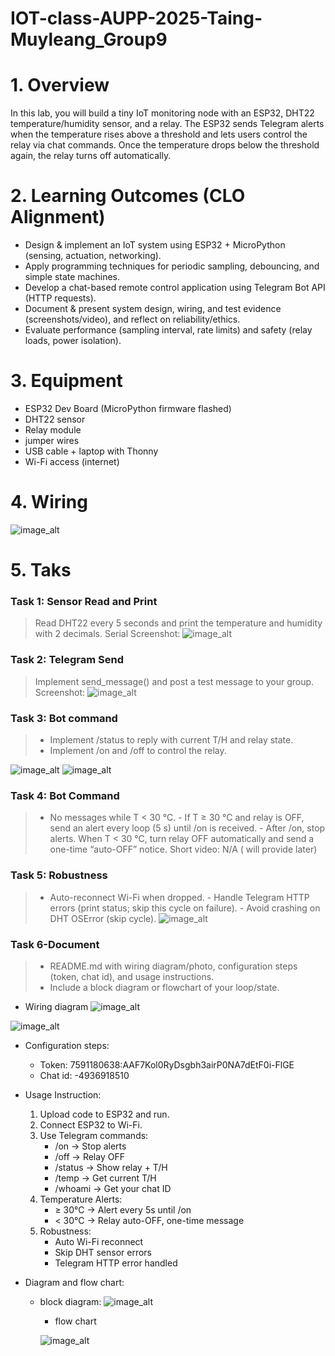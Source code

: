 # IOT-class-AUPP-2025-Taing-Muyleang_Group9

# 1. Overview

   In this lab, you will build a tiny IoT monitoring node with an ESP32, DHT22 temperature/humidity sensor, and a relay. The ESP32 sends Telegram        alerts when the temperature rises above a threshold and lets users control the relay via chat commands. Once the temperature drops below the          threshold again, the relay turns off automatically.

# 2. Learning Outcomes (CLO Alignment)
   - Design & implement an IoT system using ESP32 + MicroPython (sensing, actuation, networking).
   - Apply programming techniques for periodic sampling, debouncing, and simple state machines.
   - Develop a chat-based remote control application using Telegram Bot API (HTTP requests).
   - Document & present system design, wiring, and test evidence (screenshots/video), and reflect on reliability/ethics.
   - Evaluate performance (sampling interval, rate limits) and safety (relay loads, power isolation).
   
# 3. Equipment
   - ESP32 Dev Board (MicroPython firmware flashed)
   - DHT22 sensor
   - Relay module
   - jumper wires
   - USB cable + laptop with Thonny
   - Wi-Fi access (internet)

# 4. Wiring
   ![image_alt](https://github.com/mleanggg/IOT-class-AUPP-2025-Taing-Muyleang_Group9/blob/3e9533d3627f43133aee09351c6accf982601428/image_2025-09-06_11-31-06.png?raw=true)


# 5. Taks

   ### Task 1: Sensor Read and Print
   > Read DHT22 every 5 seconds and print the temperature and humidity with 2 decimals.
   Serial Screenshot:
   ![image_alt](https://github.com/mleanggg/IOT-class-AUPP-2025-Taing-Muyleang_Group9/blob/e098ae2c716a547fd1198646a2a06bc965191cbd/photo_2025-09-07%2002.03.32.jpeg?raw=true)
   

   ### Task 2: Telegram Send
   > Implement send_message() and post a test message to your group.
   Screenshot:
   ![image_alt](https://github.com/mleanggg/IOT-class-AUPP-2025-Taing-Muyleang_Group9/blob/56084c11b654ecd1c7e6fbe1dd89d855e5a60d1e/photo_2025-09-07%2002.40.51.jpeg?raw=true)

   
   ### Task 3: Bot command
   > - Implement /status to reply with current T/H and relay state.
   > - Implement /on and /off to control the relay.

   ![image_alt](https://github.com/mleanggg/IOT-class-AUPP-2025-Taing-Muyleang_Group9/blob/cd12c23a5856e967bcdd0e9e0a8801b3e3b0ecb7/photo_2025-09-07%2002.08.02.jpeg?raw=true)
   ![image_alt](https://github.com/mleanggg/IOT-class-AUPP-2025-Taing-Muyleang_Group9/blob/cd12c23a5856e967bcdd0e9e0a8801b3e3b0ecb7/photo_2025-09-07%2002.08.04.jpeg?raw=true)


   ### Task 4: Bot Command
   > - No messages while T < 30 °C.
      - If T ≥ 30 °C and relay is OFF, send an alert every loop (5 s) until /on is received.
      - After /on, stop alerts. When T < 30 °C, turn relay OFF automatically and send a one-time “auto-OFF” notice.
   Short video: N/A ( will provide later)

   ### Task 5: Robustness
   > - Auto-reconnect Wi-Fi when dropped.
      - Handle Telegram HTTP errors (print status; skip this cycle on failure).
      - Avoid crashing on DHT OSError (skip cycle).
   ![image_alt](https://github.com/mleanggg/IOT-class-AUPP-2025-Taing-Muyleang_Group9/blob/e3ee5d5986bfefa181bc6db933031cc0e6afd2d5/photo_2025-09-07%2002.45.51.jpeg?raw=true)


   ### Task 6-Document
   > - README.md with wiring diagram/photo, configuration steps (token, chat id), and usage instructions.
   > - Include a block diagram or flowchart of your loop/state.

   - Wiring diagram
   ![image_alt](https://github.com/mleanggg/IOT-class-AUPP-2025-Taing-Muyleang_Group9/blob/37489e7743e2e955ed8ebf69fc867a14965bec1a/photo_2025-09-07%2007.44.27.jpeg?raw=true)

   ![image_alt](https://github.com/mleanggg/IOT-class-AUPP-2025-Taing-Muyleang_Group9/blob/76d06ba6967dacfb8dab99e71992fb94c977d9fa/wiring.png?raw=true)


   - Configuration steps:
     + Token: 7591180638:AAF7Kol0RyDsgbh3airP0NA7dEtF0i-FlGE
     + Chat id: -4936918510
   
   - Usage Instruction:
     1. Upload code to ESP32 and run.
     2. Connect ESP32 to Wi-Fi.
     3. Use Telegram commands:
        + /on → Stop alerts
        + /off → Relay OFF
        + /status → Show relay + T/H
        + /temp → Get current T/H
        + /whoami → Get your chat ID
      4. Temperature Alerts:
         + ≥ 30°C → Alert every 5s until /on
         + < 30°C → Relay auto-OFF, one-time message
      5. Robustness:
         + Auto Wi-Fi reconnect
         + Skip DHT sensor errors
         + Telegram HTTP error handled
  
   - Diagram and flow chart:
     + block diagram:
        ![image_alt](https://github.com/mleanggg/IOT-class-AUPP-2025-Taing-Muyleang_Group9/blob/37489e7743e2e955ed8ebf69fc867a14965bec1a/photo_2025-09-07%2007.44.30.jpeg?raw=true)

       + flow chart
      
       ![image_alt](https://github.com/mleanggg/IOT-class-AUPP-2025-Taing-Muyleang_Group9/blob/b09777d789e0c4d1f8a53f7005c2dd504b27cec4/photo_2025-09-07%2002.29.17.jpeg?raw=true)

    
       
   
   
